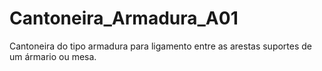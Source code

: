 # Cantoneira_Armadura_A01
Cantoneira do tipo armadura para ligamento entre as arestas suportes de um ármario ou mesa.
